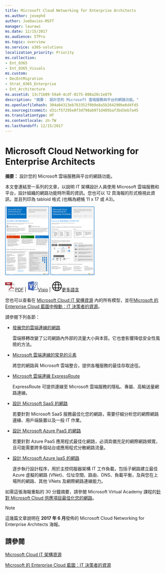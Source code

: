 ```yaml
---
title: Microsoft Cloud Networking for Enterprise Architects
ms.author: josephd
author: JoeDavies-MSFT
manager: laurawi
ms.date: 12/15/2017
ms.audience: ITPro
ms.topic: overview
ms.service: o365-solutions
localization_priority: Priority
ms.collection:
- Ent_O365
- Ent_O365_Visuals
ms.custom:
- DecEntMigration
- Strat_O365_Enterprise
- Ent_Architecture
ms.assetid: 13c71689-59a9-4cdf-8175-808a20c1e879
description: "摘要： 設計您的 Microsoft 雲端服務與平台的網路功能。"
ms.openlocfilehash: 304a04313eb763352f0b9e8a5b264290be6d4fd5
ms.sourcegitcommit: d31cf57295e8f3d798ab971d405baf3bd3eb7a45
ms.translationtype: HT
ms.contentlocale: zh-TW
ms.lasthandoff: 12/15/2017
---
```

# <a name="microsoft-cloud-networking-for-enterprise-architects"></a>Microsoft Cloud Networking for Enterprise Architects

 **摘要：** 設計您的 Microsoft 雲端服務與平台的網路功能。
  
本文會連結至一系列的文章，以說明 IT 架構設計人員使用 Microsoft 雲端服務和平台，設計組織的網路功能時所需的資訊。您也可以 12 頁海報的形式檢視此資訊，並且列印為 tabloid 格式 (也稱為總帳 11 x 17 或 A3)。
  
[![Microsoft 雲端網路模型的縮圖影像](images/95e8ab6a-b4d0-4836-acc1-b0b77ebf46e6.png)  
](https://go.microsoft.com/fwlink/p/?linkid=842073)
  
![PDF 檔案](images/ITPro_Other_PDFicon.png)[PDF](https://go.microsoft.com/fwlink/p/?linkid=842073) | ![Visio 檔案](images/ITPro_Other_VisioIcon.jpg)[Visio](https://go.microsoft.com/fwlink/p/?linkid=842074) | ![參閱其他語言版本的頁面](images/e16c992d-b0f8-48ae-bf44-db7a9fcaab9e.png)[更多語言](https://www.microsoft.com/download/details.aspx?id=54425)
  
您也可以查看在 [Microsoft Cloud IT 架構資源](microsoft-cloud-it-architecture-resources.md) 內的所有模型，並在[Microsoft 的 Enterprise Cloud 藍圖中撥動︰IT 決策者的資源]((https://aka.ms/cloudarchitecture))。
  
請參閱下列各節：
  
- [發展您的雲端連線的網路](evolving-your-network-for-cloud-connectivity.md)
    
    雲端移轉改變了公司網路內外部的流量大小與本質。它也會影響降低安全性風險的方法。
    
- [Microsoft 雲端連線的常見的元素](common-elements-of-microsoft-cloud-connectivity.md)
    
    將您的網路與 Microsoft 雲端整合，提供各種服務的最佳存取途徑。
    
- [Microsoft 雲端連線 ExpressRoute](expressroute-for-microsoft-cloud-connectivity.md)
    
    ExpressRoute 可提供連線至 Microsoft 雲端服務的隱私、專屬、高輸送量網路連線。
    
- [設計 Microsoft SaaS 的網路](designing-networking-for-microsoft-saas.md)
    
    若要針對 Microsoft SaaS 服務最佳化您的網路，需要仔細分析您的網際網路邊緣、用戶端裝置以及一般 IT 作業。
    
- [設計 Microsoft Azure PaaS 的網路](designing-networking-for-microsoft-azure-paas.md)
    
    若要針對 Azure PaaS 應用程式最佳化網路，必須具備充足的網際網路頻寬，且可能需要跨多個站台或應用程式分散網路流量。
    
- [設計 Microsoft Azure IaaS 的網路](designing-networking-for-microsoft-azure-iaas.md)
    
    逐步執行設計程序，用於主控伺服器架構 IT 工作負載，包括子網路建立最佳 Azure 虛擬的網路 (VNet)、位址空間、路由、DNS、負載平衡，及與您在上場所的網路、其他 VNets 及網際網路連線能力。
    
如需這張海報重點的 30 分鐘摘要，請參閱 Microsoft Virtual Academy 課程的[針對 Microsoft Cloud 供應項目最佳化您的網路]((https://mva.microsoft.com/zh-TW/training-courses/optimize-your-network-for-microsoft-cloud-offerings-17743))。
  
> [!NOTE]
> 這幾篇文章說明在 **2017 年 6 月**發佈的 Microsoft Cloud Networking for Enterprise Architects 海報。
  
## <a name="see-also"></a>請參閱

[Microsoft Cloud IT 架構資源](microsoft-cloud-it-architecture-resources.md)

[Microsoft 的 Enterprise Cloud 藍圖：IT 決策者的資源]((https://sway.com/FJ2xsyWtkJc2taRD))



